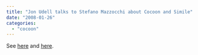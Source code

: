 ```yaml
---
title: "Jon Udell talks to Stefano Mazzocchi about Cocoon and Simile"
date: "2008-01-26"
categories: 
  - "cocoon"
---
```


See [here](http://blog.jonudell.net/2008/01/26/a-conversation-with-stefano-mazzocchi-about-cocoon-and-simile/) and [here](http://itc.conversationsnetwork.org/shows/detail3513.html).
